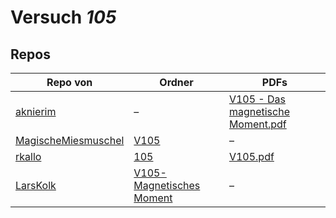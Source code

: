# Versuch *105*

## Repos

|                     Repo von                     |                                                     Ordner                                                      |                                                                                      PDFs                                                                                       |
|--------------------------------------------------|-----------------------------------------------------------------------------------------------------------------|---------------------------------------------------------------------------------------------------------------------------------------------------------------------------------|
|[aknierim](../repo/aknierim)                      |–                                                                                                                |[V105 - Das magnetische Moment.pdf](https://docs.google.com/viewer?url=https://raw.githubusercontent.com/aknierim/AP/master/Protokolle/V105%20-%20Das%20magnetische%20Moment.pdf)|
|[MagischeMiesmuschel](../repo/MagischeMiesmuschel)|[V105](https://github.com/MagischeMiesmuschel/AnfaengerPraktikum/tree/master/V105)                               |–                                                                                                                                                                                |
|[rkallo](../repo/rkallo)                          |[105](https://github.com/rkallo/APWS1718/tree/master/105)                                                        |[V105.pdf](https://docs.google.com/viewer?url=https://raw.githubusercontent.com/rkallo/APWS1718/master/105/V105.pdf)                                                             |
|[LarsKolk](../repo/LarsKolk)                      |[V105-Magnetisches Moment](https://github.com/LarsKolk/Anfaengerpraktikum/tree/master/V105-Magnetisches%20Moment)|–                                                                                                                                                                                |
